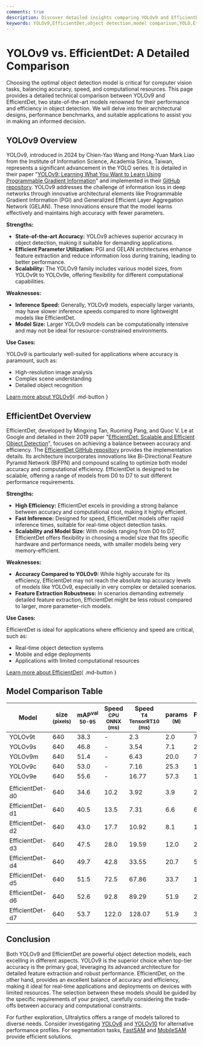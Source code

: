 ```yaml
---
comments: true
description: Discover detailed insights comparing YOLOv9 and EfficientDet for object detection. Learn about their performance, architecture, and best use cases.
keywords: YOLOv9,EfficientDet,object detection,model comparison,YOLO,EfficientDet models,deep learning,computer vision,benchmarking,Ultralytics
---
```


# YOLOv9 vs. EfficientDet: A Detailed Comparison

Choosing the optimal object detection model is critical for computer vision tasks, balancing accuracy, speed, and computational resources. This page provides a detailed technical comparison between YOLOv9 and EfficientDet, two state-of-the-art models renowned for their performance and efficiency in object detection. We will delve into their architectural designs, performance benchmarks, and suitable applications to assist you in making an informed decision.

<script async src="https://cdn.jsdelivr.net/npm/chart.js"></script>
<script defer src="../../javascript/benchmark.js"></script>

<canvas id="modelComparisonChart" width="1024" height="400" active-models='["YOLOv9", "EfficientDet"]'></canvas>

## YOLOv9 Overview

YOLOv9, introduced in 2024 by Chien-Yao Wang and Hong-Yuan Mark Liao from the Institute of Information Science, Academia Sinica, Taiwan, represents a significant advancement in the YOLO series. It is detailed in their paper "[YOLOv9: Learning What You Want to Learn Using Programmable Gradient Information](https://arxiv.org/abs/2402.13616)" and implemented in their [GitHub repository](https://github.com/WongKinYiu/yolov9). YOLOv9 addresses the challenge of information loss in deep networks through innovative architectural elements like Programmable Gradient Information (PGI) and Generalized Efficient Layer Aggregation Network (GELAN). These innovations ensure that the model learns effectively and maintains high accuracy with fewer parameters.

**Strengths:**

- **State-of-the-art Accuracy:** YOLOv9 achieves superior accuracy in object detection, making it suitable for demanding applications.
- **Efficient Parameter Utilization:** PGI and GELAN architectures enhance feature extraction and reduce information loss during training, leading to better performance.
- **Scalability:** The YOLOv9 family includes various model sizes, from YOLOv9t to YOLOv9e, offering flexibility for different computational capabilities.

**Weaknesses:**

- **Inference Speed:** Generally, YOLOv9 models, especially larger variants, may have slower inference speeds compared to more lightweight models like EfficientDet.
- **Model Size:** Larger YOLOv9 models can be computationally intensive and may not be ideal for resource-constrained environments.

**Use Cases:**

YOLOv9 is particularly well-suited for applications where accuracy is paramount, such as:

- High-resolution image analysis
- Complex scene understanding
- Detailed object recognition

[Learn more about YOLOv9](https://docs.ultralytics.com/models/yolov9/){ .md-button }

## EfficientDet Overview

EfficientDet, developed by Mingxing Tan, Ruoming Pang, and Quoc V. Le at Google and detailed in their 2019 paper "[EfficientDet: Scalable and Efficient Object Detection](https://arxiv.org/abs/1911.09070)", focuses on achieving a balance between accuracy and efficiency. The [EfficientDet GitHub repository](https://github.com/google/automl/tree/master/efficientdet) provides the implementation details. Its architecture incorporates innovations like Bi-Directional Feature Pyramid Network (BiFPN) and compound scaling to optimize both model accuracy and computational efficiency. EfficientDet is designed to be scalable, offering a range of models from D0 to D7 to suit different performance requirements.

**Strengths:**

- **High Efficiency:** EfficientDet excels in providing a strong balance between accuracy and computational cost, making it highly efficient.
- **Fast Inference:** Designed for speed, EfficientDet models offer rapid inference times, suitable for real-time object detection tasks.
- **Scalability and Model Size:** With models ranging from D0 to D7, EfficientDet offers flexibility in choosing a model size that fits specific hardware and performance needs, with smaller models being very memory-efficient.

**Weaknesses:**

- **Accuracy Compared to YOLOv9:** While highly accurate for its efficiency, EfficientDet may not reach the absolute top accuracy levels of models like YOLOv9, especially in very complex or detailed scenarios.
- **Feature Extraction Robustness:** In scenarios demanding extremely detailed feature extraction, EfficientDet might be less robust compared to larger, more parameter-rich models.

**Use Cases:**

EfficientDet is ideal for applications where efficiency and speed are critical, such as:

- Real-time object detection systems
- Mobile and edge deployments
- Applications with limited computational resources

[Learn more about EfficientDet](https://github.com/google/automl/tree/master/efficientdet#readme){ .md-button }

## Model Comparison Table

| Model           | size<br><sup>(pixels) | mAP<sup>val<br>50-95 | Speed<br><sup>CPU ONNX<br>(ms) | Speed<br><sup>T4 TensorRT10<br>(ms) | params<br><sup>(M) | FLOPs<br><sup>(B) |
|-----------------|-----------------------|----------------------|--------------------------------|-------------------------------------|--------------------|-------------------|
| YOLOv9t         | 640                   | 38.3                 | -                              | 2.3                                 | 2.0                | 7.7               |
| YOLOv9s         | 640                   | 46.8                 | -                              | 3.54                                | 7.1                | 26.4              |
| YOLOv9m         | 640                   | 51.4                 | -                              | 6.43                                | 20.0               | 76.3              |
| YOLOv9c         | 640                   | 53.0                 | -                              | 7.16                                | 25.3               | 102.1             |
| YOLOv9e         | 640                   | 55.6                 | -                              | 16.77                               | 57.3               | 189.0             |
|                 |                       |                      |                                |                                     |                    |                   |
| EfficientDet-d0 | 640                   | 34.6                 | 10.2                           | 3.92                                | 3.9                | 2.54              |
| EfficientDet-d1 | 640                   | 40.5                 | 13.5                           | 7.31                                | 6.6                | 6.1               |
| EfficientDet-d2 | 640                   | 43.0                 | 17.7                           | 10.92                               | 8.1                | 11.0              |
| EfficientDet-d3 | 640                   | 47.5                 | 28.0                           | 19.59                               | 12.0               | 24.9              |
| EfficientDet-d4 | 640                   | 49.7                 | 42.8                           | 33.55                               | 20.7               | 55.2              |
| EfficientDet-d5 | 640                   | 51.5                 | 72.5                           | 67.86                               | 33.7               | 130.0             |
| EfficientDet-d6 | 640                   | 52.6                 | 92.8                           | 89.29                               | 51.9               | 226.0             |
| EfficientDet-d7 | 640                   | 53.7                 | 122.0                          | 128.07                              | 51.9               | 325.0             |

## Conclusion

Both YOLOv9 and EfficientDet are powerful object detection models, each excelling in different aspects. YOLOv9 is the superior choice when top-tier accuracy is the primary goal, leveraging its advanced architecture for detailed feature extraction and robust performance. EfficientDet, on the other hand, provides an excellent balance of accuracy and efficiency, making it ideal for real-time applications and deployments on devices with limited resources. The selection between these models should be guided by the specific requirements of your project, carefully considering the trade-offs between accuracy and computational constraints.

For further exploration, Ultralytics offers a range of models tailored to diverse needs. Consider investigating [YOLOv8](https://docs.ultralytics.com/models/yolov8/) and [YOLOv10](https://docs.ultralytics.com/models/yolov10/) for alternative performance profiles. For segmentation tasks, [FastSAM](https://docs.ultralytics.com/models/fast-sam/) and [MobileSAM](https://docs.ultralytics.com/models/mobile-sam/) provide efficient solutions.
